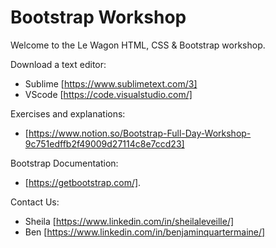 # Bootstrap Workshop

Welcome to the Le Wagon HTML, CSS & Bootstrap workshop. 

Download a text editor: 
- Sublime [https://www.sublimetext.com/3] 
- VScode [https://code.visualstudio.com/]

Exercises and explanations: 
- [https://www.notion.so/Bootstrap-Full-Day-Workshop-9c751edffb2f49009d27114c8e7ccd23]

Bootstrap Documentation:
- [https://getbootstrap.com/]. 

Contact Us:
- Sheila [https://www.linkedin.com/in/sheilaleveille/]
- Ben [https://www.linkedin.com/in/benjaminquartermaine/]




